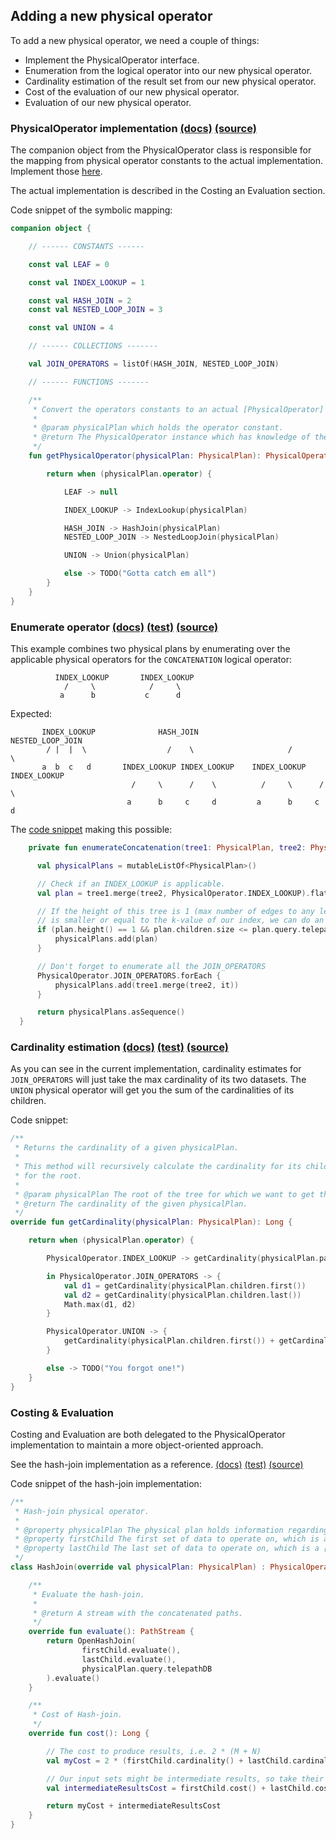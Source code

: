 ## Adding a new physical operator

  To add a new physical operator, we need a couple of things:

  - Implement the PhysicalOperator interface.
  - Enumeration from the logical operator into our new physical operator.
  - Cardinality estimation of the result set from our new physical operator.
  - Cost of the evaluation of our new physical operator.
  - Evaluation of our new physical operator.

### PhysicalOperator implementation [(docs)](https://giedomak.github.io/TelepathDB/telepathdb/com.github.giedomak.telepathdb.physicaloperators/-physical-operator/index.html) [(source)](https://github.com/giedomak/TelepathDB/blob/master/src/main/java/com/github/giedomak/telepathdb/physicaloperators/PhysicalOperator.kt#L13)

  The companion object from the PhysicalOperator class is responsible for the mapping from physical operator constants to the actual implementation. Implement those [here](https://github.com/giedomak/TelepathDB/blob/master/src/main/java/com/github/giedomak/telepathdb/physicaloperators/PhysicalOperator.kt#L41).

  The actual implementation is described in the Costing an Evaluation section.

  Code snippet of the symbolic mapping:

  ```kotlin
  companion object {

      // ------ CONSTANTS ------

      const val LEAF = 0

      const val INDEX_LOOKUP = 1

      const val HASH_JOIN = 2
      const val NESTED_LOOP_JOIN = 3

      const val UNION = 4

      // ------ COLLECTIONS -------

      val JOIN_OPERATORS = listOf(HASH_JOIN, NESTED_LOOP_JOIN)

      // ------ FUNCTIONS -------

      /**
       * Convert the operators constants to an actual [PhysicalOperator] instance.
       *
       * @param physicalPlan which holds the operator constant.
       * @return The PhysicalOperator instance which has knowledge of the physical plan.
       */
      fun getPhysicalOperator(physicalPlan: PhysicalPlan): PhysicalOperator? {

          return when (physicalPlan.operator) {

              LEAF -> null

              INDEX_LOOKUP -> IndexLookup(physicalPlan)

              HASH_JOIN -> HashJoin(physicalPlan)
              NESTED_LOOP_JOIN -> NestedLoopJoin(physicalPlan)

              UNION -> Union(physicalPlan)

              else -> TODO("Gotta catch em all")
          }
      }
  }
  ```

### Enumerate operator [(docs)](https://giedomak.github.io/TelepathDB/telepathdb/com.github.giedomak.telepathdb.planner.enumerator/-simple-enumerator/index.html) [(test)](https://github.com/giedomak/TelepathDB/blob/master/src/test/java/com/github/giedomak/telepathdb/planner/enumerator/SimpleEnumeratorTest.kt) [(source)](https://github.com/giedomak/TelepathDB/blob/master/src/main/java/com/github/giedomak/telepathdb/planner/enumerator/SimpleEnumerator.kt#L11)

  This example combines two physical plans by enumerating over the applicable physical operators for the `CONCATENATION` logical operator:

              INDEX_LOOKUP       INDEX_LOOKUP
                /     \            /     \
               a      b           c      d

  Expected:

           INDEX_LOOKUP              HASH_JOIN                NESTED_LOOP_JOIN
            / |  |  \                  /    \                     /       \
           a  b  c   d       INDEX_LOOKUP INDEX_LOOKUP    INDEX_LOOKUP INDEX_LOOKUP
                               /     \      /    \          /     \      /    \
                              a      b     c     d         a      b     c     d

  The [code snippet](https://github.com/giedomak/TelepathDB/blob/master/src/main/java/com/github/giedomak/telepathdb/planner/enumerator/SimpleEnumerator.kt#L37) making this possible:

  ```kotlin
      private fun enumerateConcatenation(tree1: PhysicalPlan, tree2: PhysicalPlan): Sequence<PhysicalPlan> {

        val physicalPlans = mutableListOf<PhysicalPlan>()

        // Check if an INDEX_LOOKUP is applicable.
        val plan = tree1.merge(tree2, PhysicalOperator.INDEX_LOOKUP).flatten()

        // If the height of this tree is 1 (max number of edges to any leaf), AND the number of children
        // is smaller or equal to the k-value of our index, we can do an INDEX_LOOKUP!
        if (plan.height() == 1 && plan.children.size <= plan.query.telepathDB.kPathIndex.k) {
            physicalPlans.add(plan)
        }

        // Don't forget to enumerate all the JOIN_OPERATORS
        PhysicalOperator.JOIN_OPERATORS.forEach {
            physicalPlans.add(tree1.merge(tree2, it))
        }

        return physicalPlans.asSequence()
    }
  ```

### Cardinality estimation [(docs)](https://giedomak.github.io/TelepathDB/telepathdb/com.github.giedomak.telepathdb.cardinalityestimation/-k-path-index-cardinality-estimation/index.html) [(test)](https://github.com/giedomak/TelepathDB/blob/master/src/test/java/com/github/giedomak/telepathdb/cardinalityestimation/KPathIndexCardinalityEstimationTest.kt#L23) [(source)](https://github.com/giedomak/TelepathDB/blob/master/src/main/java/com/github/giedomak/telepathdb/cardinalityestimation/KPathIndexCardinalityEstimation.kt#L16)

  As you can see in the current implementation, cardinality estimates for `JOIN_OPERATORS` will just take the max cardinality of its two datasets. The `UNION` physical operator will get you the sum of the cardinalities of its children.

  Code snippet:

  ```kotlin
  /**
   * Returns the cardinality of a given physicalPlan.
   *
   * This method will recursively calculate the cardinality for its children in order to get the cardinality
   * for the root.
   *
   * @param physicalPlan The root of the tree for which we want to get the cardinality.
   * @return The cardinality of the given physicalPlan.
   */
  override fun getCardinality(physicalPlan: PhysicalPlan): Long {

      return when (physicalPlan.operator) {

          PhysicalOperator.INDEX_LOOKUP -> getCardinality(physicalPlan.pathIdOfChildren())

          in PhysicalOperator.JOIN_OPERATORS -> {
              val d1 = getCardinality(physicalPlan.children.first())
              val d2 = getCardinality(physicalPlan.children.last())
              Math.max(d1, d2)
          }

          PhysicalOperator.UNION -> {
              getCardinality(physicalPlan.children.first()) + getCardinality(physicalPlan.children.last())
          }

          else -> TODO("You forgot one!")
      }
  }
  ```

### Costing & Evaluation

  Costing and Evaluation are both delegated to the PhysicalOperator implementation to maintain a more object-oriented approach.

  See the hash-join implementation as a reference. [(docs)](https://giedomak.github.io/TelepathDB/telepathdb/com.github.giedomak.telepathdb.physicaloperators/-hash-join/index.html) [(test)](https://github.com/giedomak/TelepathDB/blob/master/src/test/java/com/github/giedomak/telepathdb/physicaloperators/HashJoinTest.kt#L18) [(source)](https://github.com/giedomak/TelepathDB/blob/master/src/main/java/com/github/giedomak/telepathdb/physicaloperators/HashJoin.kt#L16)

  Code snippet of the hash-join implementation:

  ```kotlin
  /**
   * Hash-join physical operator.
   *
   * @property physicalPlan The physical plan holds information regarding the sets on which to operate on.
   * @property firstChild The first set of data to operate on, which is a [PhysicalOperator] itself.
   * @property lastChild The last set of data to operate on, which is a [PhysicalOperator] itself.
   */
  class HashJoin(override val physicalPlan: PhysicalPlan) : PhysicalOperator {

      /**
       * Evaluate the hash-join.
       *
       * @return A stream with the concatenated paths.
       */
      override fun evaluate(): PathStream {
          return OpenHashJoin(
                  firstChild.evaluate(),
                  lastChild.evaluate(),
                  physicalPlan.query.telepathDB
          ).evaluate()
      }

      /**
       * Cost of Hash-join.
       */
      override fun cost(): Long {

          // The cost to produce results, i.e. 2 * (M + N)
          val myCost = 2 * (firstChild.cardinality() + lastChild.cardinality())

          // Our input sets might be intermediate results, so take their cost into account.
          val intermediateResultsCost = firstChild.cost() + lastChild.cost()

          return myCost + intermediateResultsCost
      }
  }
  ```
